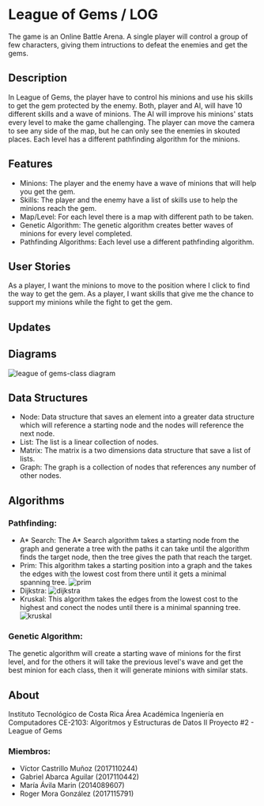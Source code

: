 # League of Gems / LOG
The game is an Online Battle Arena. A single player will control a group of few characters, giving them intructions to defeat the enemies and get the gems.
## Description
In League of Gems, the player have to control his minions and use his skills to get the gem protected by the enemy. Both, player and AI, will have 10 different skills and a wave of minions. The AI will improve his minions' stats every level to make the game challenging. The player can move the camera to see any side of the map, but he can only see the enemies in skouted places.
Each level has a different pathfinding algorithm for the minions.
## Features
* Minions:
The player and the enemy have a wave of minions that will help you get the gem.
* Skills:
The player and the enemy have a list of skills use to help the minions reach the gem.
* Map/Level:
For each level there is a map with different path to be taken.
* Genetic Algorithm:
The genetic algorithm creates better waves of minions for every level completed.
* Pathfinding Algorithms:
Each level use a different pathfinding algorithm.
## User Stories
As a player, I want the minions to move to the position where I click to find the way to get the gem.
As a player, I want skills that give me the chance to support my minions while the fight to get the gem.
## Updates
## Diagrams
![league of gems-class diagram](https://user-images.githubusercontent.com/29305622/47621989-3062e480-dac5-11e8-9b07-466cf0201f69.png)
## Data Structures
* Node:
Data structure that saves an element into a greater data structure which will reference a starting node and the nodes will reference the next node.
* List:
The list is a linear collection of nodes.
* Matrix:
The matrix is a two dimensions data structure that save a list of lists.
* Graph:
The graph is a collection of nodes that references any number of other nodes.
## Algorithms
### Pathfinding:
* A* Search:
The A* Search algorithm takes a starting node from the graph and generate a tree with the paths it can take until the algorithm finds the target node, then the tree gives the path that reach the target.
* Prim:
This algorithm takes a starting position into a graph and the takes the edges with the lowest cost from there until it gets a minimal spanning tree.
![prim](https://user-images.githubusercontent.com/29305622/47631429-9e31ff00-db0b-11e8-80fa-160f6bdf5ae6.gif)
* Dijkstra:
![dijkstra](https://user-images.githubusercontent.com/29305622/47631436-a38f4980-db0b-11e8-8d83-7793d5eb4fd7.jpg)
* Kruskal:
This algorithm takes the edges from the lowest cost to the highest and conect the nodes until there is a minimal spanning tree.
![kruskal](https://user-images.githubusercontent.com/29305622/47631417-8f4b4c80-db0b-11e8-9342-4eedceb5f800.gif)
### Genetic Algorithm:
The genetic algorithm will create a starting wave of minions for the first level, and for the others it will take the previous level's wave and get the best minion for each class, then it will generate minions with similar stats.
## About
Instituto Tecnológico de Costa Rica
Área Académica Ingeniería en Computadores
CE-2103: Algoritmos y Estructuras de Datos II
Proyecto #2 - League of Gems
### Miembros:
* Víctor Castrillo Muñoz (2017110244)
* Gabriel Abarca Aguilar (2017110442)
* María Ávila Marin (2014089607)
* Roger Mora González (2017115791)
